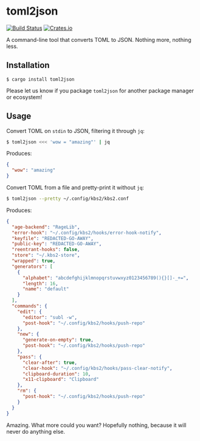 toml2json
=========

[![Build Status](https://img.shields.io/github/workflow/status/woodruffw/toml2json/CI/main)](https://github.com/woodruffw/toml2json/actions?query=workflow%3ACI)
[![Crates.io](https://img.shields.io/crates/v/toml2json)](https://crates.io/crates/toml2json)

A command-line tool that converts TOML to JSON. Nothing more, nothing less.

## Installation

```
$ cargo install toml2json
```

Please let us know if you package `toml2json` for another package manager or ecosystem!

## Usage

Convert TOML on `stdin` to JSON, filtering it through `jq`:

```bash
$ toml2json <<< 'wow = "amazing"' | jq
```

Produces:

```json
{
  "wow": "amazing"
}
```

Convert TOML from a file and pretty-print it without `jq`:

```bash
$ toml2json --pretty ~/.config/kbs2/kbs2.conf
```

Produces:

```json
{
  "age-backend": "RageLib",
  "error-hook": "~/.config/kbs2/hooks/error-hook-notify",
  "keyfile": "REDACTED-GO-AWAY",
  "public-key": "REDACTED-GO-AWAY",
  "reentrant-hooks": false,
  "store": "~/.kbs2-store",
  "wrapped": true,
  "generators": [
    {
      "alphabet": "abcdefghijklmnopqrstuvwxyz0123456789(){}[]-_+=",
      "length": 16,
      "name": "default"
    }
  ],
  "commands": {
    "edit": {
      "editor": "subl -w",
      "post-hook": "~/.config/kbs2/hooks/push-repo"
    },
    "new": {
      "generate-on-empty": true,
      "post-hook": "~/.config/kbs2/hooks/push-repo"
    },
    "pass": {
      "clear-after": true,
      "clear-hook": "~/.config/kbs2/hooks/pass-clear-notify",
      "clipboard-duration": 10,
      "x11-clipboard": "Clipboard"
    },
    "rm": {
      "post-hook": "~/.config/kbs2/hooks/push-repo"
    }
  }
}
```

Amazing. What more could you want? Hopefully nothing, because it will never do anything else.
